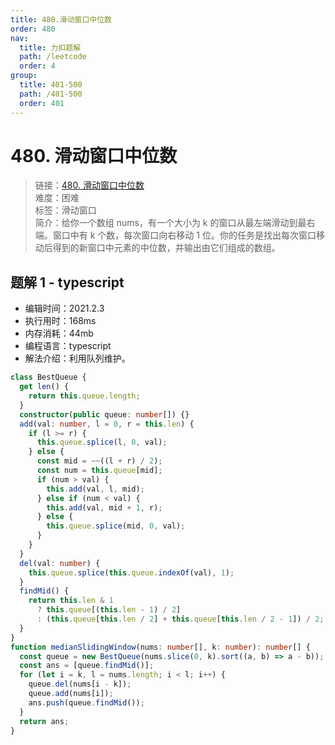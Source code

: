 ```yaml
---
title: 480.滑动窗口中位数
order: 480
nav:
  title: 力扣题解
  path: /leetcode
  order: 4
group:
  title: 401-500
  path: /401-500
  order: 401
---
```


# 480. 滑动窗口中位数

> 链接：[480. 滑动窗口中位数](https://leetcode-cn.com/problems/sliding-window-median/)  
> 难度：困难  
> 标签：滑动窗口  
> 简介：给你一个数组 nums，有一个大小为 k 的窗口从最左端滑动到最右端。窗口中有 k 个数，每次窗口向右移动 1 位。你的任务是找出每次窗口移动后得到的新窗口中元素的中位数，并输出由它们组成的数组。

## 题解 1 - typescript

- 编辑时间：2021.2.3
- 执行用时：168ms
- 内存消耗：44mb
- 编程语言：typescript
- 解法介绍：利用队列维护。

```typescript
class BestQueue {
  get len() {
    return this.queue.length;
  }
  constructor(public queue: number[]) {}
  add(val: number, l = 0, r = this.len) {
    if (l >= r) {
      this.queue.splice(l, 0, val);
    } else {
      const mid = ~~((l + r) / 2);
      const num = this.queue[mid];
      if (num > val) {
        this.add(val, l, mid);
      } else if (num < val) {
        this.add(val, mid + 1, r);
      } else {
        this.queue.splice(mid, 0, val);
      }
    }
  }
  del(val: number) {
    this.queue.splice(this.queue.indexOf(val), 1);
  }
  findMid() {
    return this.len & 1
      ? this.queue[(this.len - 1) / 2]
      : (this.queue[this.len / 2] + this.queue[this.len / 2 - 1]) / 2;
  }
}
function medianSlidingWindow(nums: number[], k: number): number[] {
  const queue = new BestQueue(nums.slice(0, k).sort((a, b) => a - b));
  const ans = [queue.findMid()];
  for (let i = k, l = nums.length; i < l; i++) {
    queue.del(nums[i - k]);
    queue.add(nums[i]);
    ans.push(queue.findMid());
  }
  return ans;
}
```
